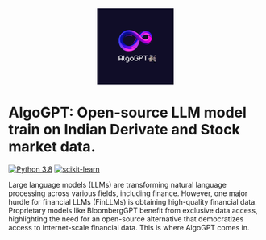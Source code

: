 <div align="center">
<img align="center" width="30%" alt="image" src="https://github.com/NoobMaster1999/AlgoGPT/blob/main/Assests/AlgoGPT.png">
</div>

# AlgoGPT: Open-source LLM model train on Indian Derivate and Stock market data.
[![Python 3.8](https://img.shields.io/badge/python-3.6-blue.svg)](https://www.python.org/downloads/release/python-360/)
[![scikit-learn](https://img.shields.io/badge/scikit_learn-1.5-orange.svg)](https://scikit-learn.org/stable/install.html)

Large language models (LLMs) are transforming natural language processing across various fields, including finance. However, one major hurdle for financial LLMs (FinLLMs) is obtaining high-quality financial data. Proprietary models like BloombergGPT benefit from exclusive data access, highlighting the need for an open-source alternative that democratizes access to Internet-scale financial data. This is where AlgoGPT comes in.
